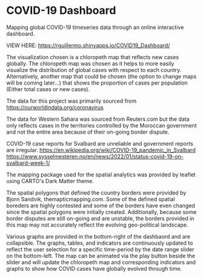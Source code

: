 # COVID-19 Dashboard
Mapping global COVID-19 timeseries data through an online interactive dashboard.


VIEW HERE: 
https://rguillermo.shinyapps.io/COVID19_Dashboard/

The visualization chosen is a chloropeth map that reflects new cases globally. The chloropeth map was chosen as it helps to more easily visualize the distribution of global cases with respect to each country. Alternatively, another map that could be chosen (the option to change maps will be coming later...) that shows the proportion of cases per population (Either total cases or new cases). 

The data for this project was primarily sourced from https://ourworldindata.org/coronavirus 

The data for Western Sahara was sourced from Reuters.com but the data only reflects cases in the territories controlled by the Moroccan government and not the entire area because of their on-going border dispute.

COVID-19 case reports for Svalbard are unreliable and government reports are irregular.
https://en.wikipedia.org/wiki/COVID-19_pandemic_in_Svalbard
https://www.sysselmesteren.no/en/news/2022/01/status-covid-19-on-svalbard-week-1/

The mapping package used for the spatial analytics was provided by leaflet using CARTO's Dark Matter theme. 

The spatial polygons that defined the country borders were provided by Bjorn Sandvik, themapticmapping.com.
Some of the defined spatial boreders are highly contested and some of the borders have even changed since the spatial polygons were initially created. Additionally, because some border disputes are still on-going and are unstable, the borders provided in this map may not accurately reflect the evolving geo-political landscape.


Various graphs are provided in the bottom-right of the dashbaord and are collapsible. The graphs, tables, and indicators are continuously updated to reflect the user selection for a specific time-period by the date range slider on the bottom-left. The map can be animated via the play button beside the slider and will update the chloropeth map and corresponding indicators and graphs to show how COVID cases have globally evolved through time.
